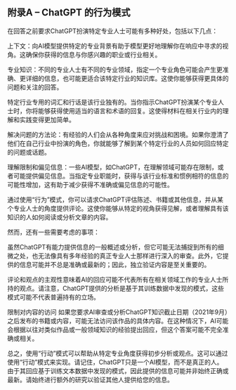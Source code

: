 ## 附录A – ChatGPT 的行为模式

在回答之前要求ChatGPT扮演特定专业人士可能有多种好处，包括以下几点：

上下文：向AI模型提供特定的专业背景有助于模型更好地理解你在响应中寻求的视角。这确保你获得的信息与你感兴趣的职业或行业相关。

专业知识：不同的专业人士有不同的专业领域，指定一个专业角色可能会产生更准确、更详细的信息，也可能更适合该特定行业的知识库。这使你能够获得更具体的问题和关注的回答。

特定行业专用的词汇和行话是该行业独有的。当你指示ChatGPT扮演某个专业人士时，你将能够获得使用适当的语言和术语的回复。这使得材料在相关行业内的理解和实践变得更加简单。

解决问题的方法论：有经验的人们会从各种角度来应对挑战和困境。如果你澄清了他们在自己行业中扮演的角色，你就能够了解到某个特定行业的人员如何回应特定的问题或话题。

理解限制和偏见信息：一些AI模型，如ChatGPT，在理解领域可能存在限制，或者可能提供偏见信息。当指定专业职能时，获得与该行业标准和惯例相符的信息的可能性增加，这有助于减少获得不准确或偏见信息的可能性。

通过使用“行为”模式，你可以请求ChatGPT评估陈述、书籍或其他信息，并从某个专业人士的角度提供评论。这使你能够从特定的视角获得见解，或者理解具有该知识的人如何阅读或分析文章的内容。

然而，还有一些需要考虑的事项：

虽然ChatGPT有能力提供信息的一般概述或分析，但它可能无法捕捉到所有的细微之处，也无法像具有多年经验的真正专业人士那样进行深入的审查。此外，它提供的信息可能并不总是准确或最新的；因此，独立验证内容是至关重要的。

评论和观点的主观性意味着AI的回应可能不代表所有在相关领域工作的专业人士所持的观点。请注意，ChatGPT提供的分析是基于其训练数据中发现的模式，这些模式可能不代表普遍持有的立场。

限制对内容的访问 如果您要求AI审查或分析ChatGPT知识截止日期（2021年9月）之后发布的书籍或内容，可能无法访问该作品的具体内容。在这种情况下，AI可能会根据以往对类似作品或一般领域知识的经验提出回应，但这个答案可能不完全准确或相关。

总之，使用“行动”模式可以帮助从特定专业角度获得初步分析或观点。这可以通过使用“行动”模式来实现。请记住，ChatGPT只是一个AI模型，而不是真正的人。由于其回应基于训练文本数据中发现的模式，因此提供的信息可能并非始终正确或最新。请始终进行额外的研究以验证其他人提供给您的信息。
